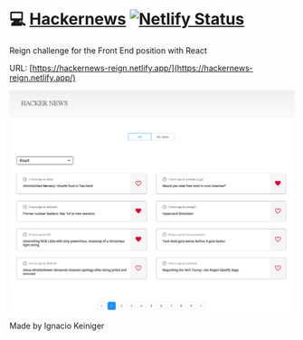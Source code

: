 # 💻 [Hackernews](https://hackernews-reign.netlify.app/) [![Netlify Status](https://api.netlify.com/api/v1/badges/ea016c56-5ceb-42f9-8e74-2274ef9d04e4/deploy-status)](https://app.netlify.com/sites/hackernews-reign/deploys)

Reign challenge for the Front End position with React

URL: [https://hackernews-reign.netlify.app/](https://hackernews-reign.netlify.app/)

![App image](./hackernews.png)

Made by Ignacio Keiniger